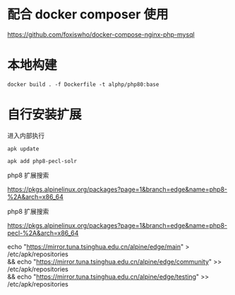 
# 配合 docker composer 使用
https://github.com/foxiswho/docker-compose-nginx-php-mysql


# 本地构建
```SHEL
docker build . -f Dockerfile -t alphp/php80:base
```

# 自行安装扩展
进入内部执行
```SHEL
apk update

apk add php8-pecl-solr
```

php8 扩展搜索

https://pkgs.alpinelinux.org/packages?page=1&branch=edge&name=php8-%2A&arch=x86_64

php8 扩展搜索

https://pkgs.alpinelinux.org/packages?page=1&branch=edge&name=php8-pecl-%2A&arch=x86_64


echo "https://mirror.tuna.tsinghua.edu.cn/alpine/edge/main" > /etc/apk/repositories \
&& echo "https://mirror.tuna.tsinghua.edu.cn/alpine/edge/community" >> /etc/apk/repositories \
&& echo "https://mirror.tuna.tsinghua.edu.cn/alpine/edge/testing" >> /etc/apk/repositories
